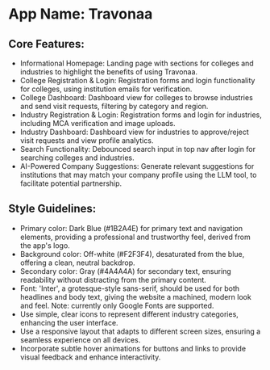 # **App Name**: Travonaa

## Core Features:

- Informational Homepage: Landing page with sections for colleges and industries to highlight the benefits of using Travonaa.
- College Registration & Login: Registration forms and login functionality for colleges, using institution emails for verification.
- College Dashboard: Dashboard view for colleges to browse industries and send visit requests, filtering by category and region.
- Industry Registration & Login: Registration forms and login for industries, including MCA verification and image uploads.
- Industry Dashboard: Dashboard view for industries to approve/reject visit requests and view profile analytics.
- Search Functionality: Debounced search input in top nav after login for searching colleges and industries.
- AI-Powered Company Suggestions: Generate relevant suggestions for institutions that may match your company profile using the LLM tool, to facilitate potential partnership.

## Style Guidelines:

- Primary color: Dark Blue (#1B2A4E) for primary text and navigation elements, providing a professional and trustworthy feel, derived from the app's logo. 
- Background color: Off-white (#F2F3F4), desaturated from the blue, offering a clean, neutral backdrop.
- Secondary color: Gray (#4A4A4A) for secondary text, ensuring readability without distracting from the primary content.
- Font: 'Inter', a grotesque-style sans-serif, should be used for both headlines and body text, giving the website a machined, modern look and feel. Note: currently only Google Fonts are supported.
- Use simple, clear icons to represent different industry categories, enhancing the user interface.
- Use a responsive layout that adapts to different screen sizes, ensuring a seamless experience on all devices.
- Incorporate subtle hover animations for buttons and links to provide visual feedback and enhance interactivity.